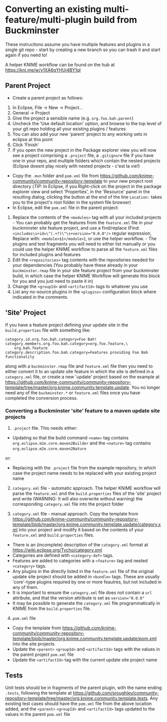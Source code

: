 # Converting an existing multi-feature/multi-plugin build from Buckminster

These instructions assume you have multiple features and plugins in a single git repo - start by creating a new branch so you can trash it and start again if you need to!

A helper KNIME workflow can be found on the hub at https://kni.me/w/y1XA6gYHUj4BY1ql

## Parent Project
*  Create a parent project as follows:
  1. In Eclipse, File -> New -> Project...
  2. General -> Project
  3. Give the project a sensible name (e.g. `org.foo.bah.parent`)
  4. Uncheck the 'Use default location' option, and browse to the top level of your git repo holding all your existing plugins / features
  5. You can also add your new 'parent' project to any working sets in eclipse at this point
  6. Click 'Finish'
  7. If you open the new project in the Package explorer view you will now see a project comprising a `.project` file, a `.gitignore` file if you have one in your repo, and multiple folders which contain the nested projects (Eclipse doesnt play nicely with nested projects - c'est la vie!)
*  Copy the `.mvn` folder and `pom.xml` file from https://github.com/knime-community/community-repository-template to your new project root directory (*TIP*: In Eclipse, if you Right-click on the project in the package explorer view and select 'Properties', in the 'Resource' panel in the resulting dialog, clicking the button at the end of the line `Location:` takes you to the project's root folder in the system file browser)
*  In Eclipse, edit the `pom.xml` file in the parent project:
  1. Replace the contents of the `<modules>` tag with all your included projects
    - You can probably get the features from the `feature.xml` file in your buckminster site feature project, and use a find/replace (Find: `<includes\s+id=\"(.+?)\"\s+version="0.0.0"/>` regular expression, Replace with: `<module>$1</module>`), or use the helper workflow.
    - The plugins and test fragments you will need to either list manually or you could use the helper KNIME workflow to parse all the `feature.xml` files for included plugins and features
  2. Edit the `<repositories>` tag contents with the repositories needed for your dependencies (You probably have these already in your `buckminster.rmap` file in your site feature project from your buckminster build, in which case the helper KNIME Workflow will generate this block for you and you just need to paste it in)
  3. Change the `<groupId>` and `<artifactId>` tags to whatever you use
  4. List any no-source plugins in the `<plugins>` configuration block where indicated in the comments.

## 'Site' Project
If you have a feature project defining your update site in the `build.properties` file with something like:
```
category.id.org.foo.bah.category=Foo Bah!
category.members.org.foo.bah.category=org.foo.feature,\
	org.bah.feature
category.description.foo.bah.category=Features providing Foo Bah functionality
```
along with a `buckminster.rmap` file and `feature.xml` file then you need to either convert it to an update site feature in which the site is defined in a `category.xml` file, or create a new 'update' project based on the example at https://github.com/knime-community/community-repository-template/tree/master/org.knime.community.template.update. You no longer need any of the `buckminster.*` or `feature.xml` files once you have completed the conversion process.

### Converting a Buckminster 'site' feature to a maven update site projects
1. `.project` file.  This needs either:
  - Updating so that the build command `<name>` tag contains `org.eclipse.m2e.core.maven2Builder` and the `<nature>` tag contains `org.eclipse.m2e.core.maven2Nature`

  or:
  - Replacing with the `.project` file from the example repository, in which case the project name needs to be replaced with your existing project name

2. `category.xml` file - automatic approach.  The helper KNIME workflow will parse the `feature.xml` and the `build.properties` files of the 'site' project and write (WARNING: It will also overwrite without warning) the corresponding `category.xml` file into the project folder

3. `category.xml` file - manual approach. Copy the template from https://github.com/knime-community/community-repository-template/blob/master/org.knime.community.template.update/category.xml into your project and modify it based on the contents of your `feature.xml` and `build.properties` files.
  - There is an (incomplete) description of the `category.xml` format at https://wiki.eclipse.org/Tycho/category.xml
  - Categories are defined with `<category-def>` tags.
  - Features are added to categories with a `<feature>` tag and nested `<category>` tags.
  - Any plugins in the directly listed in the `feature.xml` file of the original update site project should be added in `<bundle>` tags.  These are usually 'core'-type plugins required by one or more feautres, but not included in any of them.
  - It is important to ensure the `category.xml` file does not contain a `url` attribute, and that the version attribute is set as `version="0.0.0"`
  - It may be possible to generate the `category.xml` file programmatically in KNIME from the `build.properties` file.

4. `pom.xml` file
  - Copy the template from https://github.com/knime-community/community-repository-template/blob/master/org.knime.community.template.update/pom.xml into the site projects
  - Update the `<parent>` `<groupId>` and `<artifactId>` tags with the values in the parent project `pom.xml` file
  - Update the `<artifactId>` tag with the current update site project name

## Tests
Unit tests should be in fragments of the parent plugin, with the name ending `.tests`, following the template at https://github.com/sroughley/community-repository-template/tree/master/org.knime.community.template.tests.
Any existing test cases should have the `pom.xml` file from the above location added, and the `<parent>` `<groupId>` and `<artifactId>` tags updated to the values in the parent `pom.xml` file
